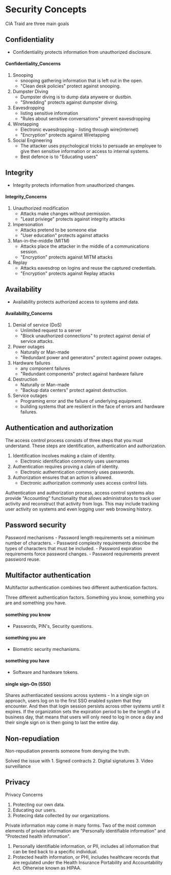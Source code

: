 # Security Concepts
CIA Traid are three main goals

## Confidentiality
- Confidentiality protects information from unauthorized disclosure.

#### Confidentiality_Concerns
1. Snooping
	- snooping gathering information that is left out in the open.
	- "Clean desk policies" protect against snooping.
2. Dumpster Diving
	- Dumpster diving is to dump data anywere or dustbin.
	- "Shredding" protects against dumpster diving.
3. Eavesdropping
	- listing sensitive information
	- "Rules about sensitive conversations" prevent eavesdropping
4. Wiretapping
	- Electronic evaesdropping - listing through wire(internet)
	- "Encryption" protects against Wiretapping
5. Social Engineering
	- The attacker uses psychological tricks to persuade an employee to give then sensitive information or access to internal systems.
	- Best defence is to "Educating users"


## Integrity
- Integrity protects information from unauthorized changes.
#### Integrity_Concerns
1. Unauthorized modification
	- Attacks make changes without permission.
	- "Least priviege" protects against integrity attacks
2. Impersonation
	- Attacks pretend to be someone else
	- "User education" protects against attacks
3. Man-in-the-middle (MITM)
	- Attacks place the attacker in the middle of a communications session.
	- "Encryption" protects against MITM attacks
4. Replay
	- Attacks eavesdrop on logins and reuse the captured credentials.
	- "Encryption" protects against Replay attacks

## Availability
- Availability protects authorized access to systems and data.
#### Availability_Concerns
1. Denial of service (DoS)
	- Unlimited request to a server
	- "Block unauthorized connections" to protect against denial of service attacks.
2. Power outages
	- Naturally or Man-made
	- "Redundant power and generators" protect against power outages.
3. Hardware failures
	- any component failures
	- "Redundant components" protect against hardware failure
4. Destruction
	- Naturally or Man-made
	- "Backup data centers" protect against destruction.
5. Service outages
	- Programing error and the failure of underlying equipment.
	- building systems that are resilient in the face of errors and hardware failures.


## Authentication and authorization
The access control process consists of three steps that you must understand. These steps are identification, authentication and authorization.

1. Identification incolves making a claim of identity.
	- Electronic identification commonly uses usernames
2. Authentication requires proving a claim of identity.
	- Electronic autherntication commonly uses passwords.
3. Authorization ensures that an action is allowed.
	- Electronic authorization commonly uses access control lists.

Authentication and authorization process, access control systems also provide "Accounting" functionality that allows administrators to track user activity and reconstruct that activity from logs. This may include tracking user activity on systems and even logging user web browsing history.


## Password security
Password mechanisms
	- Password length requirements set a minimum number of characters. 
	- Password complexity requirements describe the types of characters that must be included.
	- Password expiration requirements force password changes.
	- Password requirements prevent password reuse.


## Multifactor authentication
Multifactor authentication combines two different authentication factors.

Three different authentication factors. Something you know, something you are and something you have.

#### something you know
- Passwords, PIN's, Security questions.
#### something you are
- Biometric security mechanisms.
#### something you have
- Software and hardware tokens.

#### single sign-On (SSO)
Shares authentiacated sessions across systems
	- In a single sign on approach, users log on to the first SSO enabled system that they encounter. And then that login session persists across other systems until it expires. If the organization sets the expiration period to be the length of a business day, that means that users will only need to log in once a day and their single sign on is then going to last the entire day.


## Non-repudiation
Non-repudiation prevents someone from denying the truth.

Solved the issue with
	1. Signed contracts
	2. Digital signatures
	3. Video surveillance


## Privacy
Privacy Concerns
1. Protecting our own data.
2. Educating our users.
3. Protecing data collected by our organizations.

Private information may come in many forms. Two of the most common elements of private information are "Personally identifiable information" and "Protected health information".
1. Personally identifiable information, or PII, includes all information that can be tied back to a specific individual. 
2. Protected health information, or PHI, includes healthcare records that are regulated under the Health Insurance Portability and Accountability Act. Otherwise known as HIPAA.